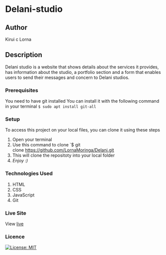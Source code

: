 # Delani-studio
## Author
Kirui c Lorna
## Description
Delani studio is a website that shows details about the services it provides, has information about the studio, a portfolio section and a form that enables users to send their messages and concern to Delani studios.

### Prerequisites
You need to have git installed
You can install it with the following command in your terminal
`$ sudo apt install git-all`
### Setup
To access this project on your local files, you can clone it using these steps
1. Open your terminal
1. Use this command to clone `$ git clone https://github.com/LornaMoringa/Delani.git
1. This will clone the repositoty into your local folder
1. _Enjoy :)_
### Technologies Used
1. HTML
1. CSS
1. JavaScript
1. Git
### Live Site
View [live](https://lornamoringa.github.io/Delani/)
### Licence
[![License: MIT](https://img.shields.io/badge/License-MIT-yellow.svg)](/LICENSE)


